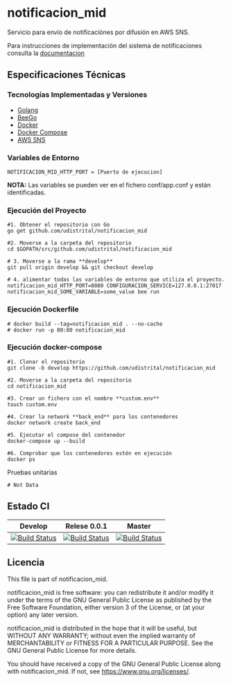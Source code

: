 # notificacion_mid
Servicio para envío de notificaciónes por difusión en AWS SNS.

Para instrucciones de implementación del sistema de notificaciones consulta la [documentacion](https://drive.google.com/file/d/1ZlXdKAyooyftamyCZX8Btmd5nhDR5YEX/view?usp=drivesdk
)

## Especificaciones Técnicas

### Tecnologías Implementadas y Versiones
* [Golang](https://github.com/udistrital/introduccion_oas/blob/master/instalacion_de_herramientas/golang.md)
* [BeeGo](https://github.com/udistrital/introduccion_oas/blob/master/instalacion_de_herramientas/beego.md)
* [Docker](https://docs.docker.com/engine/install/ubuntu/)
* [Docker Compose](https://docs.docker.com/compose/)
* [AWS SNS](https://aws.amazon.com/es/sns/)

### Variables de Entorno
```shell
NOTIFICACION_MID_HTTP_PORT = [Puerto de ejecucion]
```
**NOTA:** Las variables se pueden ver en el fichero conf/app.conf y están identificadas.


### Ejecución del Proyecto
```shell
#1. Obtener el repositorio con Go
go get github.com/udistrital/notificacion_mid

#2. Moverse a la carpeta del repositorio
cd $GOPATH/src/github.com/udistrital/notificacion_mid

# 3. Moverse a la rama **develop**
git pull origin develop && git checkout develop

# 4. alimentar todas las variables de entorno que utiliza el proyecto.
notificacion_mid_HTTP_PORT=8080 CONFIGURACION_SERVICE=127.0.0.1:27017 notificacion_mid_SOME_VARIABLE=some_value bee run
```

### Ejecución Dockerfile
```shell
# docker build --tag=notificacion_mid . --no-cache
# docker run -p 80:80 notificacion_mid
```

### Ejecución docker-compose
```shell
#1. Clonar el repositorio
git clone -b develop https://github.com/udistrital/notificacion_mid

#2. Moverse a la carpeta del repositorio
cd notificacion_mid

#3. Crear un fichero con el nombre **custom.env**
touch custom.env

#4. Crear la network **back_end** para los contenedores
docker network create back_end

#5. Ejecutar el compose del contenedor
docker-compose up --build

#6. Comprobar que los contenedores estén en ejecución
docker ps
```

Pruebas unitarias
```shell
# Not Data
```
## Estado CI

| Develop | Relese 0.0.1 | Master |
| -- | -- | -- |
| [![Build Status](https://hubci.portaloas.udistrital.edu.co/api/badges/udistrital/notificacion_mid/status.svg?ref=refs/heads/develop)](https://hubci.portaloas.udistrital.edu.co/udistrital/notificacion_mid) |  [![Build Status](https://hubci.portaloas.udistrital.edu.co/api/badges/udistrital/notificacion_mid/status.svg?ref=refs/heads/release/0.0.1)](https://hubci.portaloas.udistrital.edu.co/udistrital/notificacion_mid) | [![Build Status](https://hubci.portaloas.udistrital.edu.co/api/badges/udistrital/notificacion_mid/status.svg)](https://hubci.portaloas.udistrital.edu.co/udistrital/notificacion_mid) |


## Licencia

This file is part of notificacion_mid.

notificacion_mid is free software: you can redistribute it and/or modify it under the terms of the GNU General Public License as published by the Free Software Foundation, either version 3 of the License, or (at your option) any later version.

notificacion_mid is distributed in the hope that it will be useful, but WITHOUT ANY WARRANTY; without even the implied warranty of MERCHANTABILITY or FITNESS FOR A PARTICULAR PURPOSE. See the GNU General Public License for more details.

You should have received a copy of the GNU General Public License along with notificacion_mid. If not, see https://www.gnu.org/licenses/.
